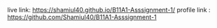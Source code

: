 live link: https://shamiul40.github.io/B11A1-Asssignment-1/
profile link : https://github.com/Shamiul40/B11A1-Asssignment-1
